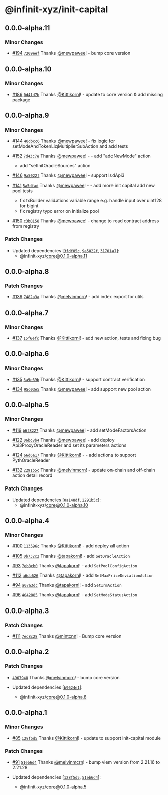 # @infinit-xyz/init-capital

## 0.0.0-alpha.11

### Minor Changes

- [#194](https://github.com/infinit-xyz/infinit-library/pull/194)
  [`7209eef`](https://github.com/infinit-xyz/infinit-library/commit/7209eef908d3c796b089730c35bad5264369db46) Thanks
  [@mewpawee](https://github.com/mewpawee)! - bump core version

## 0.0.0-alpha.10

### Minor Changes

- [#186](https://github.com/infinit-xyz/infinit-library/pull/186)
  [`0d41d7b`](https://github.com/infinit-xyz/infinit-library/commit/0d41d7bf120ca69c4ba92085ff55ac0b8f2baa29) Thanks
  [@Kittikornl](https://github.com/Kittikornl)! - update to core version & add missing package

## 0.0.0-alpha.9

### Minor Changes

- [#144](https://github.com/infinit-xyz/infinit-library/pull/144)
  [`40dbcc6`](https://github.com/infinit-xyz/infinit-library/commit/40dbcc6c90b9e1b184556cccec475a5e58c41cff) Thanks
  [@mewpawee](https://github.com/mewpawee)! - fix logic for setModeAndTokenLiqMultiplierSubAction and add tests

- [#152](https://github.com/infinit-xyz/infinit-library/pull/152)
  [`7d43c7e`](https://github.com/infinit-xyz/infinit-library/commit/7d43c7e4b344ce202d29fddcb2c5c256f531e95b) Thanks
  [@mewpawee](https://github.com/mewpawee)! - - add "addNewMode" action

  - add "setInitOracleSources" action

- [#146](https://github.com/infinit-xyz/infinit-library/pull/146)
  [`9a5022f`](https://github.com/infinit-xyz/infinit-library/commit/9a5022f7d2f102dd14afb2e29b91a5dab250ab05) Thanks
  [@mewpawee](https://github.com/mewpawee)! - support lsdApi3

- [#141](https://github.com/infinit-xyz/infinit-library/pull/141)
  [`5a5dfad`](https://github.com/infinit-xyz/infinit-library/commit/5a5dfadaeeb9b2a1dd4fe15a12091d9046eb650f) Thanks
  [@mewpawee](https://github.com/mewpawee)! - - add more init capital add new pool tests

  - fix txBuilder validations variable range e.g. handle input over uint128 for bigint
  - fix registry typo error on initialize pool

- [#150](https://github.com/infinit-xyz/infinit-library/pull/150)
  [`c3b0158`](https://github.com/infinit-xyz/infinit-library/commit/c3b01581aba636b87b07bbd6340a7afde3ac4900) Thanks
  [@mewpawee](https://github.com/mewpawee)! - change to read contract address from registry

### Patch Changes

- Updated dependencies [[`3fdf05c`](https://github.com/infinit-xyz/infinit-library/commit/3fdf05c6df689f6544cba0e42119036c721a8812),
  [`9a5022f`](https://github.com/infinit-xyz/infinit-library/commit/9a5022f7d2f102dd14afb2e29b91a5dab250ab05),
  [`31701a7`](https://github.com/infinit-xyz/infinit-library/commit/31701a753cf76bec2a575ce95f7e26ad3b551baa)]:
  - @infinit-xyz/core@0.1.0-alpha.11

## 0.0.0-alpha.8

### Patch Changes

- [#139](https://github.com/infinit-xyz/infinit-library/pull/139)
  [`7482a3a`](https://github.com/infinit-xyz/infinit-library/commit/7482a3aacbdc613359cd7fec0c21aff98491f766) Thanks
  [@melvinmcrn](https://github.com/melvinmcrn)! - add index export for utils

## 0.0.0-alpha.7

### Minor Changes

- [#137](https://github.com/infinit-xyz/infinit-library/pull/137)
  [`15f6efc`](https://github.com/infinit-xyz/infinit-library/commit/15f6efcd38e0ff591d248a836f24bf046c7466a2) Thanks
  [@Kittikornl](https://github.com/Kittikornl)! - add new action, tests and fixing bug

## 0.0.0-alpha.6

### Minor Changes

- [#135](https://github.com/infinit-xyz/infinit-library/pull/135)
  [`3a9e69b`](https://github.com/infinit-xyz/infinit-library/commit/3a9e69b6f64c2ebd76658b2479e3da38d73ef737) Thanks
  [@Kittikornl](https://github.com/Kittikornl)! - support contract verification

- [#134](https://github.com/infinit-xyz/infinit-library/pull/134)
  [`95c03e5`](https://github.com/infinit-xyz/infinit-library/commit/95c03e52914a34419da7b6daa5e99196c5d7daa6) Thanks
  [@mewpawee](https://github.com/mewpawee)! - add support new pool action

## 0.0.0-alpha.5

### Minor Changes

- [#119](https://github.com/infinit-xyz/infinit-library/pull/119)
  [`b6f8227`](https://github.com/infinit-xyz/infinit-library/commit/b6f8227f768e4d5d94a4fbee1fa0fefb29e1f199) Thanks
  [@mewpawee](https://github.com/mewpawee)! - add setModeFactorsAction

- [#122](https://github.com/infinit-xyz/infinit-library/pull/122)
  [`06bc8b4`](https://github.com/infinit-xyz/infinit-library/commit/06bc8b42875711a93c9e3b6ad8e9c92923e44bfd) Thanks
  [@mewpawee](https://github.com/mewpawee)! - add deploy Api3ProxyOracleReader and set its parameters actions

- [#124](https://github.com/infinit-xyz/infinit-library/pull/124)
  [`66d6a17`](https://github.com/infinit-xyz/infinit-library/commit/66d6a17b3b594b650ae0aa99735be0a26cc02c5c) Thanks
  [@Kittikornl](https://github.com/Kittikornl)! - - add actions to support PythOracleReader

- [#132](https://github.com/infinit-xyz/infinit-library/pull/132)
  [`2291b5c`](https://github.com/infinit-xyz/infinit-library/commit/2291b5c1fd681a54ddb28aababd24aae995aaccb) Thanks
  [@melvinmcrn](https://github.com/melvinmcrn)! - update on-chain and off-chain action detail record

### Patch Changes

- Updated dependencies [[`0a148df`](https://github.com/infinit-xyz/infinit-library/commit/0a148df5a878cbec73a25fcf13ed2278fd8d13db),
  [`2291b5c`](https://github.com/infinit-xyz/infinit-library/commit/2291b5c1fd681a54ddb28aababd24aae995aaccb)]:
  - @infinit-xyz/core@0.1.0-alpha.10

## 0.0.0-alpha.4

### Minor Changes

- [#100](https://github.com/infinit-xyz/infinit-library/pull/100)
  [`113596c`](https://github.com/infinit-xyz/infinit-library/commit/113596cbb5279e8d66b07a676a3719a835512053) Thanks
  [@Kittikornl](https://github.com/Kittikornl)! - add deploy all action

- [#105](https://github.com/infinit-xyz/infinit-library/pull/105)
  [`0b732c2`](https://github.com/infinit-xyz/infinit-library/commit/0b732c2a9b9202bc5e34c477a65345a60178bd00) Thanks
  [@tapakornl](https://github.com/tapakornl)! - add `SetOracleAction`

- [#93](https://github.com/infinit-xyz/infinit-library/pull/93)
  [`7eb8cb0`](https://github.com/infinit-xyz/infinit-library/commit/7eb8cb00405d6d2b0a63b7db9fbd2180f64f6855) Thanks
  [@tapakornl](https://github.com/tapakornl)! - add `SetPoolConfigAction`

- [#112](https://github.com/infinit-xyz/infinit-library/pull/112)
  [`a6cb626`](https://github.com/infinit-xyz/infinit-library/commit/a6cb626716ebda548bc43aa5edf94a53385e5df1) Thanks
  [@tapakornl](https://github.com/tapakornl)! - add `SetMaxPriceDeviationAction`

- [#94](https://github.com/infinit-xyz/infinit-library/pull/94)
  [`a07a3dc`](https://github.com/infinit-xyz/infinit-library/commit/a07a3dc5a9507f2dc37634e0e91bec09caadd766) Thanks
  [@tapakornl](https://github.com/tapakornl)! - add `SetIrmAction`

- [#96](https://github.com/infinit-xyz/infinit-library/pull/96)
  [`4042885`](https://github.com/infinit-xyz/infinit-library/commit/40428852184d0b299b1ea65cda414f3121843508) Thanks
  [@tapakornl](https://github.com/tapakornl)! - add `SetModeStatusAction`

## 0.0.0-alpha.3

### Patch Changes

- [#111](https://github.com/infinit-xyz/infinit-library/pull/111)
  [`7ed8c28`](https://github.com/infinit-xyz/infinit-library/commit/7ed8c2885e96b8d9b34e3fb0f07dccd6edb85734) Thanks
  [@mintcnn](https://github.com/mintcnn)! - Bump core version

## 0.0.0-alpha.2

### Patch Changes

- [`4967948`](https://github.com/infinit-xyz/infinit-library/commit/4967948a32e8519387d53e3ec34242de98eded11) Thanks
  [@melvinmcrn](https://github.com/melvinmcrn)! - bump core version

- Updated dependencies [[`b9624e1`](https://github.com/infinit-xyz/infinit-library/commit/b9624e1797c500b33ffe4695013ee4d07191c737)]:
  - @infinit-xyz/core@0.1.0-alpha.8

## 0.0.0-alpha.1

### Minor Changes

- [#85](https://github.com/infinit-xyz/infinit-library/pull/85)
  [`128f5d5`](https://github.com/infinit-xyz/infinit-library/commit/128f5d53bb344eb5078436684413ecd12e86a05b) Thanks
  [@Kittikornl](https://github.com/Kittikornl)! - update to support init-capital module

### Patch Changes

- [#91](https://github.com/infinit-xyz/infinit-library/pull/91)
  [`51eb6d4`](https://github.com/infinit-xyz/infinit-library/commit/51eb6d4ddc3906459a4f6df23b9b992100331919) Thanks
  [@melvinmcrn](https://github.com/melvinmcrn)! - bump viem version from 2.21.16 to 2.21.28

- Updated dependencies [[`128f5d5`](https://github.com/infinit-xyz/infinit-library/commit/128f5d53bb344eb5078436684413ecd12e86a05b),
  [`51eb6d4`](https://github.com/infinit-xyz/infinit-library/commit/51eb6d4ddc3906459a4f6df23b9b992100331919)]:
  - @infinit-xyz/core@0.1.0-alpha.5
